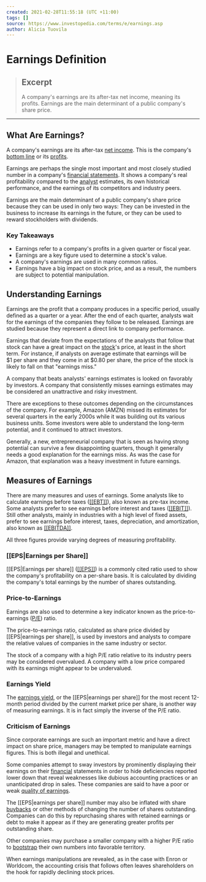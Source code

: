 ```yaml
---
created: 2021-02-28T11:55:18 (UTC +11:00)
tags: []
source: https://www.investopedia.com/terms/e/earnings.asp
author: Alicia Tuovila
---
```


# Earnings Definition

> ## Excerpt
> A company's earnings are its after-tax net income, meaning its profits. Earnings are the main determinant of a public company's share price.

---
## What Are Earnings?

A company's earnings are its after-tax [net income](https://www.investopedia.com/terms/n/netincome.asp). This is the company's [bottom line](https://www.investopedia.com/terms/b/bottomline.asp) or its [profits](https://www.investopedia.com/terms/p/profit.asp).

Earnings are perhaps the single most important and most closely studied number in a company's [financial statements](https://www.investopedia.com/terms/f/financial-statements.asp). It shows a company's real profitability compared to the [analyst](https://www.investopedia.com/terms/a/analyst.asp) estimates, its own historical performance, and the earnings of its competitors and industry peers.

Earnings are the main determinant of a public company's share price because they can be used in only two ways: They can be invested in the business to increase its earnings in the future, or they can be used to reward stockholders with dividends.

### Key Takeaways

-   Earnings refer to a company's profits in a given quarter or fiscal year.
-   Earnings are a key figure used to determine a stock's value.
-   A company's earnings are used in many common ratios.
-   Earnings have a big impact on stock price, and as a result, the numbers are subject to potential manipulation.

## Understanding Earnings

Earnings are the profit that a company produces in a specific period, usually defined as a quarter or a year. After the end of each quarter, analysts wait for the earnings of the companies they follow to be released. Earnings are studied because they represent a direct link to company performance.

Earnings that deviate from the expectations of the analysts that follow that stock can have a great impact on the [stock](https://www.investopedia.com/terms/s/stock.asp)'s price, at least in the short term. For instance, if analysts on average estimate that earnings will be $1 per share and they come in at $0.80 per share, the price of the stock is likely to fall on that "earnings miss."

A company that beats analysts' earnings estimates is looked on favorably by investors. A company that consistently misses earnings estimates may be considered an unattractive and risky investment.

There are exceptions to these outcomes depending on the circumstances of the company. For example, Amazon (AMZN) missed its estimates for several quarters in the early 2000s while it was building out its various business units. Some investors were able to understand the long-term potential, and it continued to attract investors.

Generally, a new, entrepreneurial company that is seen as having strong potential can survive a few disappointing quarters, though it generally needs a good explanation for the earnings miss. As was the case for Amazon, that explanation was a heavy investment in future earnings.

## Measures of Earnings

There are many measures and uses of earnings. Some analysts like to calculate earnings before taxes ([[[EBT]]](https://www.investopedia.com/terms/e/ebt.asp)), also known as pre-tax income. Some analysts prefer to see earnings before interest and taxes ([[[EBIT]]](https://www.investopedia.com/terms/e/ebit.asp)). Still other analysts, mainly in industries with a high level of fixed assets, prefer to see earnings before interest, taxes, depreciation, and amortization, also known as [[[EBITDA]]](https://www.investopedia.com/terms/e/ebitda.asp).

All three figures provide varying degrees of measuring profitability.

### [[EPS|Earnings per Share]]

[[EPS|Earnings per share]] ([[[EPS]]](https://www.investopedia.com/terms/e/eps.asp)) is a commonly cited ratio used to show the company's profitability on a per-share basis. It is calculated by dividing the company's total earnings by the number of shares outstanding.

### Price-to-Earnings

Earnings are also used to determine a key indicator known as the price-to-earnings ([P/E](https://www.investopedia.com/terms/p/price-earningsratio.asp)) ratio.

The price-to-earnings ratio, calculated as share price divided by [[EPS|earnings per share]], is used by investors and analysts to compare the relative values of companies in the same industry or sector.

The stock of a company with a high P/E ratio relative to its industry peers may be considered overvalued. A company with a low price compared with its earnings might appear to be undervalued.

### Earnings Yield

The [earnings yield](https://www.investopedia.com/terms/e/earningsyield.asp), or the [[EPS|earnings per share]] for the most recent 12-month period divided by the current market price per share, is another way of measuring earnings. It is in fact simply the inverse of the P/E ratio.

### Criticism of Earnings

Since corporate earnings are such an important metric and have a direct impact on share price, managers may be tempted to manipulate earnings figures. This is both illegal and unethical.

Some companies attempt to sway investors by prominently displaying their earnings on their [financial](https://www.investopedia.com/articles/professionals/092415/career-advice-financial-analyst-vsresearch-analyst.asp) statements in order to hide deficiencies reported lower down that reveal weaknesses like dubious accounting practices or an unanticipated drop in sales. These companies are said to have a poor or weak [quality of earnings](https://www.investopedia.com/terms/q/qualityofearnings.asp).

The [[EPS|earnings per share]] number may also be inflated with share [buybacks](https://www.investopedia.com/terms/b/buyback.asp) or other methods of changing the number of shares outstanding. Companies can do this by repurchasing shares with retained earnings or debt to make it appear as if they are generating greater profits per outstanding share.

Other companies may purchase a smaller company with a higher P/E ratio to [bootstrap](https://www.investopedia.com/terms/b/bootstrap.asp) their own numbers into favorable territory.

When earnings manipulations are revealed, as in the case with Enron or Worldcom, the accounting crisis that follows often leaves shareholders on the hook for rapidly declining stock prices.
